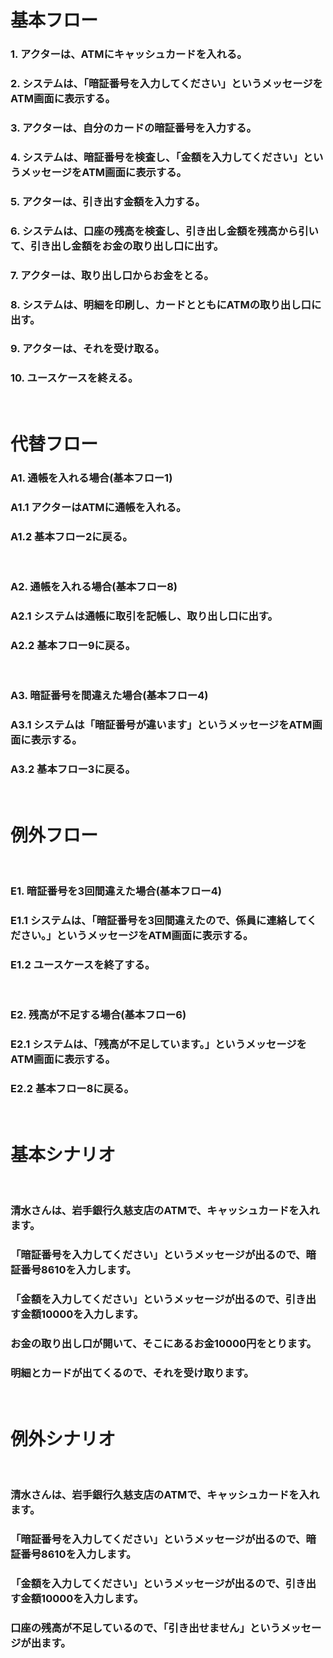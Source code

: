 # 基本フロー
### 1. アクターは、ATMにキャッシュカードを入れる。
### 2. システムは、「暗証番号を入力してください」というメッセージをATM画面に表示する。
### 3. アクターは、自分のカードの暗証番号を入力する。
### 4. システムは、暗証番号を検査し、「金額を入力してください」というメッセージをATM画面に表示する。
### 5. アクターは、引き出す金額を入力する。
### 6. システムは、口座の残高を検査し、引き出し金額を残高から引いて、引き出し金額をお金の取り出し口に出す。
### 7. アクターは、取り出し口からお金をとる。
### 8. システムは、明細を印刷し、カードとともにATMの取り出し口に出す。
### 9. アクターは、それを受け取る。
### 10. ユースケースを終える。
​
# 代替フロー
### A1. 通帳を入れる場合(基本フロー1)
### A1.1 アクターはATMに通帳を入れる。
### A1.2 基本フロー2に戻る。
​
### A2. 通帳を入れる場合(基本フロー8)
### A2.1 システムは通帳に取引を記帳し、取り出し口に出す。
### A2.2 基本フロー9に戻る。
​
### A3. 暗証番号を間違えた場合(基本フロー4)
### A3.1 システムは「暗証番号が違います」というメッセージをATM画面に表示する。
### A3.2 基本フロー3に戻る。
​
# 例外フロー
​
### E1. 暗証番号を3回間違えた場合(基本フロー4)
### E1.1 システムは、「暗証番号を3回間違えたので、係員に連絡してください。」というメッセージをATM画面に表示する。
### E1.2 ユースケースを終了する。
​
### E2. 残高が不足する場合(基本フロー6)
### E2.1 システムは、「残高が不足しています。」というメッセージをATM画面に表示する。
### E2.2 基本フロー8に戻る。
​
# 基本シナリオ
​
### 清水さんは、岩手銀行久慈支店のATMで、キャッシュカードを入れます。
### 「暗証番号を入力してください」というメッセージが出るので、暗証番号8610を入力します。
### 「金額を入力してください」というメッセージが出るので、引き出す金額10000を入力します。
### お金の取り出し口が開いて、そこにあるお金10000円をとります。
### 明細とカードが出てくるので、それを受け取ります。
​
# 例外シナリオ
​
### 清水さんは、岩手銀行久慈支店のATMで、キャッシュカードを入れます。
### 「暗証番号を入力してください」というメッセージが出るので、暗証番号8610を入力します。
### 「金額を入力してください」というメッセージが出るので、引き出す金額10000を入力します。
### 口座の残高が不足しているので、「引き出せません」というメッセージが出ます。
